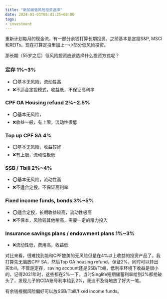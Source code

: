 ```yaml
---
title: "新加坡低风险投资选择"
date: 2024-01-01T05:41:25+08:00
tags:
- investment
---
```


重新计划每月的现金流，有一部分余钱打算长期投资。之前基本是定投S&P, MSCI和REITs。现在打算定投里加上一小部分低风险投资。

那长期（55岁之后）低风险投资应该选择什么投资方式呢？

### 定存 1%~3%
- ⭕️基本无风险，流动性高
- ❌不适合定投模式，收益低，不保证高利率

### CPF OA Housing refund 2%~2.5%
- ⭕️基本无风险，
- ❌收益一般，有上限，流动性很低

### Top up CPF SA 4%
- ⭕️基本无风险，收益较好
- ❌有上限，流动性极低

### SSB / Tbill 2%~4%
- ⭕️基本无风险，流动性高
- ❌不适合定投，不保证高利率

### Fixed income funds, bonds 3%~5%
- ⭕️适合定投，长期收益较高，流动性极高
- ❌不保本，风险较其他稍高，需要一定的精力投入

### Insurance savings plans / endowment plans 1%~3%
- ❌流动性低，费用高，收益低

对比来看，很难找到能和CPF媲美的无风险但是在4%以上收益的投资产品了。我打算先无脑放CPF SA，然后Top OA housing refund，保证2%，同时可以转出买tbill。不管是定存，saving account还是SSB/Tbill，低利率环境下收益是很小的。记得2021年时，这些都在2%一下。当时Singlife短期储蓄利率给到2%都抢破头了，发现儿子的CDA账号利率给到2%，我迫不及待地放了好大一笔。

有余钱根据风险偏好可以放SSB/Tbill/fixed income funds。